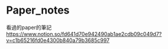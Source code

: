 # Paper_notes
看過的paper的筆記
https://www.notion.so/fd641d70e942490ab1ae2cdb09c049d7?v=c1b65216fd0e4300b840a79b3685c997
